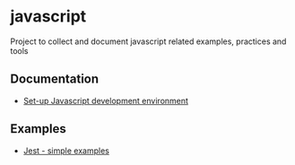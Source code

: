# javascript

Project to collect and document javascript related examples, practices and tools

## Documentation

- [Set-up Javascript development environment](docs/setup-dev.md)

## Examples

- [Jest - simple examples](src/jest-simple/README.md)